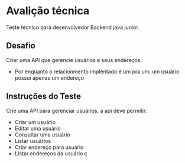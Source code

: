 # Avalição técnica 
Teste técnico para desenvolvedor Backend java junior.

## Desafio
Criar uma API que gerencie usuários e seus endereços.

- Por enquanto o relacionmento implentado é um pra um, um usuário possui apenas um endereço

## Instruções do Teste

Crie uma API para gerenciar usuários, a api deve permitir:
- Criar um usuário
- Editar uma usuário
- Consultar uma usuário
- Listar usuários
- Criar endereço para usuário
- Listar endereços da usuário
ç